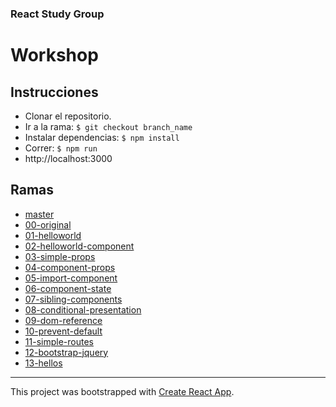 ### React Study Group

# Workshop

## Instrucciones

- Clonar el repositorio.
- Ir a la rama: `$ git checkout branch_name`
- Instalar dependencias: `$ npm install`
- Correr: `$ npm run`
- http://localhost:3000

## Ramas

- [master](https://github.com/akobashikawa/rsg-workshop)
- [00-original](https://github.com/akobashikawa/rsg-workshop/tree/00-original)
- [01-helloworld](https://github.com/akobashikawa/rsg-workshop/tree/01-helloworld)
- [02-helloworld-component](https://github.com/akobashikawa/rsg-workshop/tree/02-helloworld-component)
- [03-simple-props](https://github.com/akobashikawa/rsg-workshop/tree/03-simple-props)
- [04-component-props](https://github.com/akobashikawa/rsg-workshop/tree/04-component-props)
- [05-import-component](https://github.com/akobashikawa/rsg-workshop/tree/05-import-component)
- [06-component-state](https://github.com/akobashikawa/rsg-workshop/tree/06-component-state)
- [07-sibling-components](https://github.com/akobashikawa/rsg-workshop/tree/07-sibling-components)
- [08-conditional-presentation](https://github.com/akobashikawa/rsg-workshop/tree/08-conditional-presentation)
- [09-dom-reference](https://github.com/akobashikawa/rsg-workshop/tree/09-dom-reference)
- [10-prevent-default](https://github.com/akobashikawa/rsg-workshop/tree/10-prevent-default)
- [11-simple-routes](https://github.com/akobashikawa/rsg-workshop/tree/11-simple-routes)
- [12-bootstrap-jquery](https://github.com/akobashikawa/rsg-workshop/tree/12-bootstrap-jquery)
- [13-hellos](https://github.com/akobashikawa/rsg-workshop/tree/13-hellos)

---

This project was bootstrapped with [Create React App](https://github.com/facebookincubator/create-react-app).